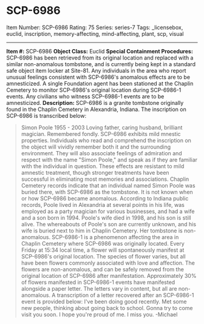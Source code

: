 # SCP-6986
Item Number: SCP-6986
Rating: 75
Series: series-7
Tags: _licensebox, euclid, inscription, memory-affecting, mind-affecting, plant, scp, visual

---

**Item #:** SCP-6986
**Object Class:** Euclid
**Special Containment Procedures:** SCP-6986 has been retrieved from its original location and replaced with a similar non-anomalous tombstone, and is currently being kept in a standard safe object item locker at Site-81. Any individuals in the area who report unusual feelings consistent with SCP-6986's anomalous effects are to be amnesticized.
A single Foundation agent has been stationed at the Chaplin Cemetery to monitor SCP-6986's original location during SCP-6986-1 events. Any civilians who witness SCP-6986-1 events are to be amnesticized.
**Description:** SCP-6986 is a granite tombstone originally found in the Chaplin Cemetery in Alexandria, Indiana. The inscription on SCP-6986 is transcribed below:
> Simon Poole
> 1955 - 2003
> Loving father, caring husband, brilliant magician. Remembered fondly.
SCP-6986 exhibits mild mnestic properties. Individuals who read and comprehend the inscription on the object will vividly remember both it and the surrounding environment. They will also associate feelings of admiration and respect with the name "Simon Poole," and speak as if they are familiar with the individual in question. These effects are resistant to mild amnestic treatment, though stronger treatments have been successful in eliminating most memories and associations.
Chaplin Cemetery records indicate that an individual named Simon Poole was buried there, with SCP-6986 as the tombstone. It is not known when or how SCP-6986 became anomalous. According to Indiana public records, Poole lived in Alexandria at several points in his life, was employed as a party magician for various businesses, and had a wife and a son born in 1994. Poole's wife died in 1998, and his son is still alive. The whereabouts of Poole's son are currently unknown, and his wife is buried next to him in Chaplin Cemetery. Her tombstone is non-anomalous.
SCP-6986-1 is a phenomenon affecting the area in Chaplin Cemetery where SCP-6986 was originally located. Every Friday at 15:34 local time, a flower will spontaneously manifest at SCP-6986's original location. The species of flower varies, but all have been flowers commonly associated with love and affection. The flowers are non-anomalous, and can be safely removed from the original location of SCP-6986 after manifestation.
Approximately 30% of flowers manifested in SCP-6986-1 events have manifested alongside a paper letter. The letters vary in content, but all are non-anomalous. A transcription of a letter recovered after an SCP-6986-1 event is provided below:
> I've been doing good recently. Met some new people, thinking about going back to school. Gonna try to come visit you soon.
> I hope you're proud of me. I miss you.
> -Michael